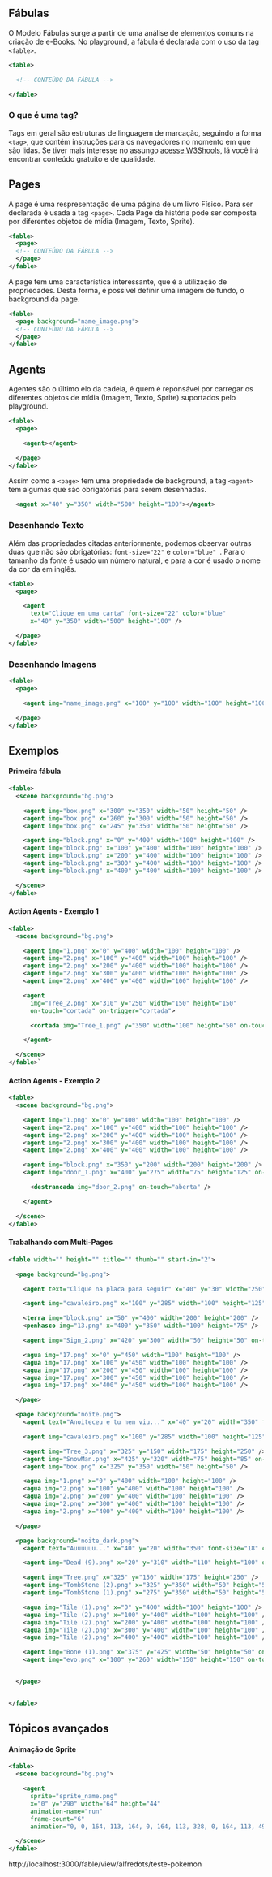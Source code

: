 ## Fábulas
O Modelo Fábulas surge a partir de uma análise de elementos comuns na criação de e-Books. No playground, a fábula é declarada com o uso da tag `<fable>`.

```xml
<fable>

  <!-- CONTEÚDO DA FÁBULA -->

</fable>
```

### O que é uma tag?
Tags em geral são estruturas de linguagem de marcação, seguindo a forma `<tag>`, que contém instruções para os navegadores no momento em que são lidas. Se tiver mais interesse no assungo [acesse W3Shools](https://www.w3schools.com), lá você irá encontrar conteúdo gratuito e de qualidade.

## Pages

A page é uma respresentação de uma página de um livro Físico. Para ser declarada é usada a tag `<page>`. Cada Page da história pode ser composta por diferentes objetos de mídia (Imagem, Texto, Sprite).


```xml
<fable>
  <page>
  <!-- CONTEÚDO DA FÁBULA -->
  </page>
</fable>
```

A page tem uma característica interessante, que é a utilização de propriedades. Desta forma, é possível definir uma imagem de fundo, o background da page.

```xml
<fable>
  <page background="name_image.png">
  <!-- CONTEÚDO DA FÁBULA -->
  </page>
</fable>
```

## Agents

Agentes são o último elo da cadeia, é quem é reponsável por carregar os diferentes objetos de mídia (Imagem, Texto, Sprite) suportados pelo playground.

```xml
<fable>
  <page>

    <agent></agent>

  </page>
</fable>
```

Assim como a `<page>` tem uma propriedade de background, a tag `<agent>` tem algumas que são obrigatórias para serem desenhadas.
```xml
  <agent x="40" y="350" width="500" height="100"></agent>
```
### Desenhando Texto
Além das propriedades citadas anteriormente, podemos observar outras duas que não são obrigatórias: `font-size="22"` e `color="blue" `. Para o tamanho da fonte é usado um número natural, e para a cor é usado o nome da cor da em inglês.

```xml
<fable>
  <page>

    <agent
      text="Clique em uma carta" font-size="22" color="blue"
      x="40" y="350" width="500" height="100" />

  </page>
</fable>
```
### Desenhando Imagens

```xml
<fable>
  <page>

    <agent img="name_image.png" x="100" y="100" width="100" height="100" />

  </page>
</fable>
```
## Exemplos

#### Primeira fábula
```xml
<fable>
  <scene background="bg.png">

    <agent img="box.png" x="300" y="350" width="50" height="50" />
    <agent img="box.png" x="260" y="300" width="50" height="50" />
    <agent img="box.png" x="245" y="350" width="50" height="50" />

    <agent img="block.png" x="0" y="400" width="100" height="100" />
    <agent img="block.png" x="100" y="400" width="100" height="100" />
    <agent img="block.png" x="200" y="400" width="100" height="100" />
    <agent img="block.png" x="300" y="400" width="100" height="100" />
    <agent img="block.png" x="400" y="400" width="100" height="100" />

  </scene>
</fable>
```

#### Action Agents - Exemplo 1
```xml
<fable>
  <scene background="bg.png">

    <agent img="1.png" x="0" y="400" width="100" height="100" />
    <agent img="2.png" x="100" y="400" width="100" height="100" />
    <agent img="2.png" x="200" y="400" width="100" height="100" />
    <agent img="2.png" x="300" y="400" width="100" height="100" />
    <agent img="2.png" x="400" y="400" width="100" height="100" />

    <agent
      img="Tree_2.png" x="310" y="250" width="150" height="150"
      on-touch="cortada" on-trigger="cortada">

      <cortada img="Tree_1.png" y="350" width="100" height="50" on-touch="inteira" on-trigger="inteira" />

    </agent>

  </scene>
</fable>`
```

#### Action Agents - Exemplo 2
```xml
<fable>
  <scene background="bg.png">

    <agent img="1.png" x="0" y="400" width="100" height="100" />
    <agent img="2.png" x="100" y="400" width="100" height="100" />
    <agent img="2.png" x="200" y="400" width="100" height="100" />
    <agent img="2.png" x="300" y="400" width="100" height="100" />
    <agent img="2.png" x="400" y="400" width="100" height="100" />

    <agent img="block.png" x="350" y="200" width="200" height="200" />
    <agent img="door_1.png" x="400" y="275" width="75" height="125" on-touch="destrancada">

      <destrancada img="door_2.png" on-touch="aberta" />

    </agent>

  </scene>
</fable>
```

#### Trabalhando com Multi-Pages
```xml
<fable width="" height="" title="" thumb="" start-in="2">

  <page background="bg.png">

    <agent text="Clique na placa para seguir" x="40" y="30" width="250" />

  	<agent img="cavaleiro.png" x="100" y="285" width="100" height="125" on-trigger="" />

    <terra img="block.png" x="50" y="400" width="200" height="200" />
    <penhasco img="13.png" x="400" y="350" width="100" height="75" />

    <agent img="Sign_2.png" x="420" y="300" width="50" height="50" on-touch="_NEXT_PAGE" />

    <agua img="17.png" x="0" y="450" width="100" height="100" />
    <agua img="17.png" x="100" y="450" width="100" height="100" />
    <agua img="17.png" x="200" y="450" width="100" height="100" />
    <agua img="17.png" x="300" y="450" width="100" height="100" />
    <agua img="17.png" x="400" y="450" width="100" height="100" />

  </page>

  <page background="noite.png">
    <agent text="Anoiteceu e tu nem viu..." x="40" y="20" width="350" font-size="26" color="white" />

  	<agent img="cavaleiro.png" x="100" y="285" width="100" height="125" on-trigger="" />

    <agent img="Tree_3.png" x="325" y="150" width="175" height="250" />
    <agent img="SnowMan.png" x="425" y="320" width="75" height="85" on-touch="_NEXT_PAGE" />
    <agent img="box.png" x="325" y="350" width="50" height="50" />

    <agua img="1.png" x="0" y="400" width="100" height="100" />
    <agua img="2.png" x="100" y="400" width="100" height="100" />
    <agua img="2.png" x="200" y="400" width="100" height="100" />
    <agua img="2.png" x="300" y="400" width="100" height="100" />
    <agua img="2.png" x="400" y="400" width="100" height="100" />

  </page>

  <page background="noite_dark.png">
    <agent text="Auuuuuu..." x="40" y="20" width="350" font-size="18" color="white" />

  	<agent img="Dead (9).png" x="20" y="310" width="110" height="100" on-trigger="" />

    <agent img="Tree.png" x="325" y="150" width="175" height="250" />
    <agent img="TombStone (2).png" x="325" y="350" width="50" height="50" on-touch="_NEXT_PAGE" />
    <agent img="TombStone (1).png" x="275" y="350" width="50" height="50" on-touch="_NEXT_PAGE" />

    <agua img="Tile (1).png" x="0" y="400" width="100" height="100" />
    <agua img="Tile (2).png" x="100" y="400" width="100" height="100" />
    <agua img="Tile (2).png" x="200" y="400" width="100" height="100" />
    <agua img="Tile (2).png" x="300" y="400" width="100" height="100" />
    <agua img="Tile (2).png" x="400" y="400" width="100" height="100" />

    <agent img="Bone (1).png" x="375" y="425" width="50" height="50" on-touch="THE_END" />
    <agent img="evo.png" x="100" y="260" width="150" height="150" on-touch="THE_END" />


  </page>


</fable>
```


## Tópicos avançados
#### Animação de Sprite
```xml
<fable>
  <scene background="bg.png">

    <agent
      sprite="sprite_name.png"
      x="0" y="290" width="64" height="44"
      animation-name="run"
      frame-count="6"
      animation="0, 0, 164, 113, 164, 0, 164, 113, 328, 0, 164, 113, 492, 0, 164, 113, 656, 0, 164, 113, 820, 0, 164, 113" />

  </scene>
</fable>
```

http://localhost:3000/fable/view/alfredots/teste-pokemon
